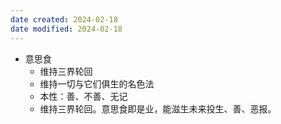 ```yaml
---
date created: 2024-02-18
date modified: 2024-02-18
---
```

- 意思食
    - 维持三界轮回
    - 维持一切与它们俱生的名色法    
    - 本性：善、不善、无记
    - 维持三界轮回。意思食即是业，能滋生未来投生、善、恶报。
